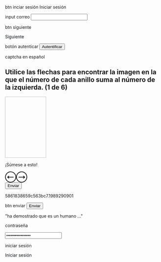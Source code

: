 btn inciar sesión
<span class="css-1jxf684 r-dnmrzs r-1udh08x r-1udbk01 r-3s2u2q r-bcqeeo r-1ttztb7 r-qvutc0 r-poiln3 r-a023e6 r-rjixqe"><span class="css-1jxf684 r-bcqeeo r-1ttztb7 r-qvutc0 r-poiln3">Iniciar sesión</span></span>

input correo
<input autocapitalize="sentences" autocomplete="username" autocorrect="on" name="text" spellcheck="true" type="text" dir="auto" class="r-30o5oe r-1dz5y72 r-13qz1uu r-1niwhzg r-17gur6a r-1yadl64 r-deolkf r-homxoj r-poiln3 r-7cikom r-1ny4l3l r-t60dpp r-fdjqy7" value="">

btn siguiente
<div dir="ltr" class="css-146c3p1 r-bcqeeo r-qvutc0 r-37j5jr r-q4m81j r-a023e6 r-rjixqe r-b88u0q r-1awozwy r-6koalj r-18u37iz r-16y2uox r-1777fci" style="color: rgb(15, 20, 25);"><span class="css-1jxf684 r-dnmrzs r-1udh08x r-1udbk01 r-3s2u2q r-bcqeeo r-1ttztb7 r-qvutc0 r-poiln3 r-a023e6 r-rjixqe"><span class="css-1jxf684 r-bcqeeo r-1ttztb7 r-qvutc0 r-poiln3">Siguiente</span></span></div>


botón autenticar
<button class="sc-nkuzb1-0 sc-d5trka-0 eZxMRy button" data-theme="home.verifyButton">Autentificar</button>

captcha en español
<div class="sc-1t9on73-1 jZITcz"><h2 tabindex="-1" class="sc-1io4bok-0 juZVah text"><span role="text">Utilice las flechas para encontrar la imagen en la que el número de cada anillo suma al número de la izquierda. (1 de 6)</span></h2><div dir="ltr" class="sc-99cwso-0 sc-1t9on73-0 gMEQEa cOLSza box challenge-container"><div class="sc-99cwso-0 sc-168ufhb-0 eyDMyN dydxny key-frame box" height="200"><img aria-labelledby="key-frame-text" height="200" width="134" class="sc-168ufhb-1 dMncM key-frame-image"><p id="key-frame-text" class="sc-1io4bok-0 sc-168ufhb-2 guHXDK jhqoys key-frame-text text" aria-hidden="true">¡Súmese a esto!</p></div><div class="sc-7csxyx-0 jJqdNO answer-frame"><div class="sc-99cwso-0 gMEQEa box"><img aria-live="assertive" aria-label="Imagen 1 de 12." class="sc-7csxyx-1 blHsFq" style="background-image: url(&quot;blob:https://client-api.arkoselabs.com/cd1b853b-86d3-4d43-9fc0-b33b622f0d68&quot;);"><a aria-label="Navegar a la imagen anterior" href="#" role="button" class="sc-7csxyx-2 sc-7csxyx-3 ioYDmH kymhzx left-arrow"><svg alt="" width="36" height="36" fill="none" xmlns="http://www.w3.org/2000/svg"><circle cx="18" cy="18" r="17" fill="#fff" stroke="#000" stroke-width="2"></circle><path d="M12.03 15 8 18.5m0 0 4.03 3.5M8 18.5h19" stroke="#000" stroke-width="2" stroke-linecap="round" stroke-linejoin="round"></path></svg></a><a aria-label="Navegar a la siguiente imagen" href="#" role="button" class="sc-7csxyx-2 sc-7csxyx-4 ioYDmH gOozvt right-arrow"><svg alt="" width="36" height="36" fill="none" xmlns="http://www.w3.org/2000/svg"><circle r="17" transform="matrix(-1 0 0 1 18 18)" fill="#fff" stroke="#000" stroke-width="2"></circle><path d="M23.97 15 28 18.5m0 0L23.97 22M28 18.5H9" stroke="#000" stroke-width="2" stroke-linecap="round" stroke-linejoin="round"></path></svg></a></div><div class="sc-16laj02-0 dYTpOB pip-container" role="group" aria-label="1 de 12" tabindex="-1"><div class="sc-16laj02-1 gVwVen active pip" role="presentation" aria-hidden="true"></div><div class="sc-16laj02-1 cexVvu pip" role="presentation" aria-hidden="true"></div><div class="sc-16laj02-1 cexVvu pip" role="presentation" aria-hidden="true"></div><div class="sc-16laj02-1 cexVvu pip" role="presentation" aria-hidden="true"></div><div class="sc-16laj02-1 cexVvu pip" role="presentation" aria-hidden="true"></div><div class="sc-16laj02-1 cexVvu pip" role="presentation" aria-hidden="true"></div><div class="sc-16laj02-1 cexVvu pip" role="presentation" aria-hidden="true"></div><div class="sc-16laj02-1 cexVvu pip" role="presentation" aria-hidden="true"></div><div class="sc-16laj02-1 cexVvu pip" role="presentation" aria-hidden="true"></div><div class="sc-16laj02-1 cexVvu pip" role="presentation" aria-hidden="true"></div><div class="sc-16laj02-1 cexVvu pip" role="presentation" aria-hidden="true"></div><div class="sc-16laj02-1 cexVvu pip" role="presentation" aria-hidden="true"></div></div></div></div><button class="sc-nkuzb1-0 yuVdl button">Enviar</button><p aria-hidden="true" class="sc-1io4bok-0 sc-1v6atg6-0 guHXDK kBxvZx embeddedSessionID text">5861838659c563bc7.1989290901</p></div>

btn enviar
<button class="sc-nkuzb1-0 yuVdl button">Enviar</button>

"ha demostrado que es un humano ..."


contraseña
<div dir="ltr" class="css-146c3p1 r-bcqeeo r-1ttztb7 r-qvutc0 r-37j5jr r-135wba7 r-16dba41 r-1awozwy r-6koalj r-1inkyih r-13qz1uu" style="color: rgb(231, 233, 234);"><input autocapitalize="sentences" autocomplete="current-password" autocorrect="on" name="password" spellcheck="true" type="password" dir="auto" class="r-30o5oe r-1dz5y72 r-13qz1uu r-1niwhzg r-17gur6a r-1yadl64 r-deolkf r-homxoj r-poiln3 r-7cikom r-1ny4l3l r-t60dpp r-fdjqy7" value=" xJHuc@EhMFNBgJd3"></div>

iniciar sesión
<div dir="ltr" class="css-146c3p1 r-bcqeeo r-qvutc0 r-37j5jr r-q4m81j r-a023e6 r-rjixqe r-b88u0q r-1awozwy r-6koalj r-18u37iz r-16y2uox r-1777fci" style="color: rgb(15, 20, 25);"><span class="css-1jxf684 r-dnmrzs r-1udh08x r-1udbk01 r-3s2u2q r-bcqeeo r-1ttztb7 r-qvutc0 r-poiln3 r-1inkyih r-rjixqe"><span class="css-1jxf684 r-bcqeeo r-1ttztb7 r-qvutc0 r-poiln3">Iniciar sesión</span></span></div>